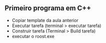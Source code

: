 ## Primeiro programa em C++
- Copiar template da aula anterior
- Executar tarefa (terminal > executar tarefa)
- Construir tarefa (Terminal > Build tarefa)
- executar o roost.exe
